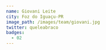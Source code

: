 ```yaml
---
name: Giovani Leite
city: Foz do Iguaçu-PR
image_path: /images/team/giovani.jpg
twitter: queleabraco
badges:
  - 02 
---
```

